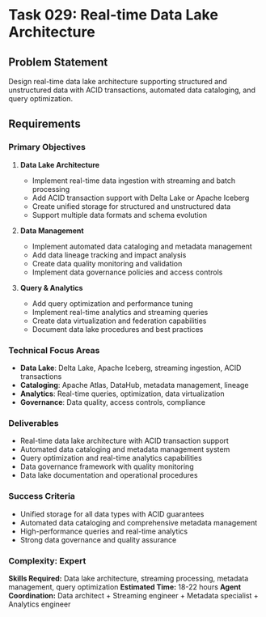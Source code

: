 # Task 029: Real-time Data Lake Architecture

## Problem Statement
Design real-time data lake architecture supporting structured and unstructured data with ACID transactions, automated data cataloging, and query optimization.

## Requirements

### Primary Objectives
1. **Data Lake Architecture**
   - Implement real-time data ingestion with streaming and batch processing
   - Add ACID transaction support with Delta Lake or Apache Iceberg
   - Create unified storage for structured and unstructured data
   - Support multiple data formats and schema evolution

2. **Data Management**
   - Implement automated data cataloging and metadata management
   - Add data lineage tracking and impact analysis
   - Create data quality monitoring and validation
   - Implement data governance policies and access controls

3. **Query & Analytics**
   - Add query optimization and performance tuning
   - Implement real-time analytics and streaming queries
   - Create data virtualization and federation capabilities
   - Document data lake procedures and best practices

### Technical Focus Areas
- **Data Lake**: Delta Lake, Apache Iceberg, streaming ingestion, ACID transactions
- **Cataloging**: Apache Atlas, DataHub, metadata management, lineage
- **Analytics**: Real-time queries, optimization, data virtualization
- **Governance**: Data quality, access controls, compliance

### Deliverables
- Real-time data lake architecture with ACID transaction support
- Automated data cataloging and metadata management system
- Query optimization and real-time analytics capabilities
- Data governance framework with quality monitoring
- Data lake documentation and operational procedures

### Success Criteria
- Unified storage for all data types with ACID guarantees
- Automated data cataloging and comprehensive metadata management
- High-performance queries and real-time analytics
- Strong data governance and quality assurance

### Complexity: Expert
**Skills Required:** Data lake architecture, streaming processing, metadata management, query optimization
**Estimated Time:** 18-22 hours
**Agent Coordination:** Data architect + Streaming engineer + Metadata specialist + Analytics engineer

